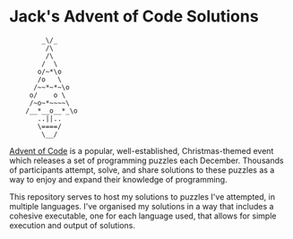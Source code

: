 # Jack's Advent of Code Solutions

```
        _\/_
         /\
         /\
        /  \
       o/~*\o
       /o   \
      /~~*~*~\o
     o/    o \
     /~o~*~~~~\
    /__*__o__*_\o
       ..||..
       \====/
        \__/
```

[Advent of Code](https://adventofcode.com/2023/about) is a popular, well-established, Christmas-themed event which releases a set of programming puzzles each December. Thousands of participants attempt, solve, and share solutions to these puzzles as a way to enjoy and expand their knowledge of programming.

This repository serves to host my solutions to puzzles I've attempted, in multiple languages. I've organised my solutions in a way that includes a cohesive executable, one for each language used, that allows for simple execution and output of solutions.
